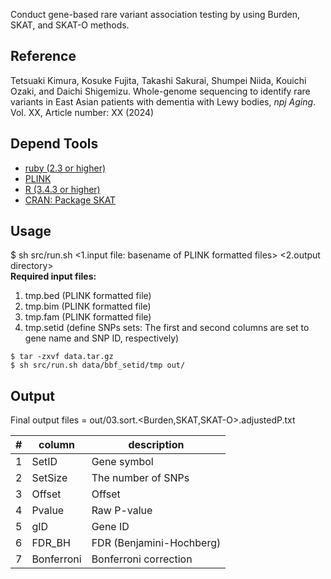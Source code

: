 Conduct gene-based rare variant association testing by using Burden, SKAT, and SKAT-O methods. 

## Reference

Tetsuaki Kimura, Kosuke Fujita, Takashi Sakurai, Shumpei Niida, Kouichi Ozaki, and Daichi Shigemizu. Whole-genome sequencing to identify rare variants in East Asian patients with dementia with Lewy bodies, _npj Aging_. Vol. XX, Article number: XX (2024)
    
## Depend Tools

* [ruby (2.3 or higher)](https://www.ruby-lang.org/en/)
* [PLINK](https://www.cog-genomics.org/plink/)
* [R (3.4.3 or higher)](https://www.r-project.org/)
* [CRAN: Package SKAT](https://cran.r-project.org/web/packages/SKAT/index.html)

## Usage
$ sh src/run.sh <1.input file: basename of PLINK formatted files> <2.output directory> <br>
**Required input files:**
1. tmp.bed (PLINK formatted file)
2. tmp.bim (PLINK formatted file)
3. tmp.fam (PLINK formatted file)
4. tmp.setid (define SNPs sets: The first and second columns are set to gene name and SNP ID, respectively)
```console
$ tar -zxvf data.tar.gz
$ sh src/run.sh data/bbf_setid/tmp out/
```

## Output
Final output files = out/03.sort.<Burden,SKAT,SKAT-O>.adjustedP.txt

#|column|description
-----|------|-----------
1|SetID|Gene symbol
2|SetSize|The number of SNPs
3|Offset|Offset
4|Pvalue|Raw P-value
5|gID|Gene ID
6|FDR_BH|FDR (Benjamini-Hochberg)
7|Bonferroni|Bonferroni correction
